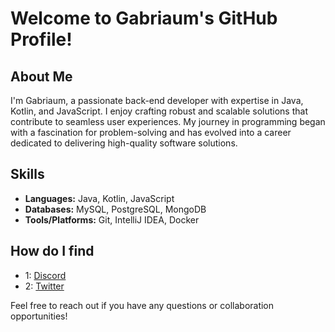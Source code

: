 # Welcome to Gabriaum's GitHub Profile!

## About Me

I'm Gabriaum, a passionate back-end developer with expertise in Java, Kotlin, and JavaScript. I enjoy crafting robust and scalable solutions that contribute to seamless user experiences. My journey in programming began with a fascination for problem-solving and has evolved into a career dedicated to delivering high-quality software solutions.

## Skills

- **Languages:** Java, Kotlin, JavaScript
- **Databases:** MySQL, PostgreSQL, MongoDB
- **Tools/Platforms:** Git, IntelliJ IDEA, Docker

## How do I find

- 1: [Discord](www.discord.com/channels/@me/363451243906990090)
- 2: [Twitter](https://twitter.com/gaabriaum)

Feel free to reach out if you have any questions or collaboration opportunities!

